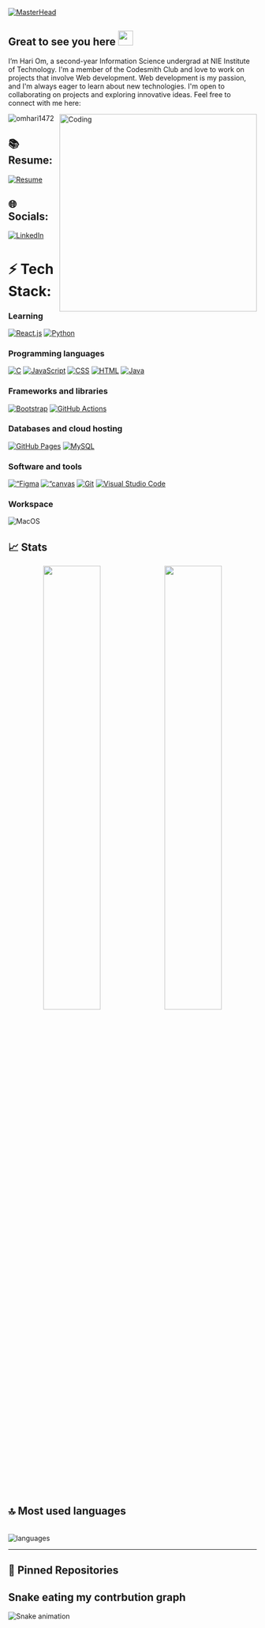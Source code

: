 [![MasterHead](https://github.com/omhari1472/omhari1472/blob/main/banner.gif)](https://hari019.github.io/portfolio.github.io/)

## Great to see you here <img src="https://raw.githubusercontent.com/aemmadi/aemmadi/master/wave.gif" width="30px">

I’m Hari Om, a second-year Information Science undergrad at NIE Institute of Technology. I'm a member of the Codesmith Club and love to work on projects that involve Web development. Web development is my passion, and I'm always eager to learn about new technologies. I'm open to collaborating on projects and exploring innovative ideas. Feel free to connect with me here:

<img align="right" alt="Coding" width="400" src="https://media.giphy.com/media/RbDKaczqWovIugyJmW/giphy.gif">


<p align="left"> <img src="https://komarev.com/ghpvc/?username=omhari1472&label=Profile%20views&color=0e75b6&style=flat" alt="omhari1472" /> </p>

## 📚 Resume:
[![Resume](https://img.shields.io/badge/Resume-%230077B5.svg?logo=Resume&logoColor=white)](https://flowcv.com/resume/31jko7bb7h) 

## 🌐 Socials:
[![LinkedIn](https://img.shields.io/badge/LinkedIn-%230077B5.svg?logo=linkedin&logoColor=white)](https://linkedin.com/in/https://www.linkedin.com/in/hari-om-a1a661215/) 

# ⚡ Tech Stack:
### Learning

<a href="#"><img alt="React.js" src="https://img.shields.io/badge/React-20232a.svg?logo=react&logoColor=%2361DAFB"></a>
    <a href="https://github.com/search?q=user%3Aahmadsohail404+language%3Apython"><img alt="Python" src="https://img.shields.io/badge/Python-14354C.svg?logo=python&logoColor=white"></a>

### Programming languages

<p>
    <a href="https://github.com/search?q=user%3Aahmadsohail404+language%3Ac"><img alt="C" src="https://custom-icon-badges.herokuapp.com/badge/C-03599C.svg?logo=c-in-hexagon&logoColor=white"></a>
    <a href="https://github.com/search?q=user%3Aahmadsohail404+language%3Ajavascript"><img alt="JavaScript" src="https://img.shields.io/badge/JavaScript-F7DF1E.svg?logo=javascript&logoColor=black"></a>
    <a href="https://github.com/search?q=user%3Aahmadsohail404+language%3Acss"><img alt="CSS" src="https://img.shields.io/badge/CSS-1572B6.svg?logo=css3&logoColor=white"></a>
    <a href="https://github.com/search?q=user%3Aahmadsohail404+language%3Ahtml"><img alt="HTML" src="https://img.shields.io/badge/HTML-E34F26.svg?logo=html5&logoColor=white"></a>
    <a href="https://github.com/search?q=user%3Aahmadsohail404+language%3Ajava"><img alt="Java" src="https://img.shields.io/badge/Java-007396.svg?logo=java&logoColor=white"></a>
</p>

### Frameworks and libraries

<p>
    <a href="#"><img alt="Bootstrap" src="https://img.shields.io/badge/Bootstrap-7952B3.svg?logo=bootstrap&logoColor=white"></a>
    <a href="#"><img alt="GitHub Actions" src="https://img.shields.io/badge/GitHub%20Actions-2671E5.svg?logo=github%20actions&logoColor=white"></a>
</p>

### Databases and cloud hosting

<p>
    <a href="#"><img alt="GitHub Pages" src="https://img.shields.io/badge/GitHub%20Pages-327FC7.svg?logo=github&logoColor=white"></a>
    <a href="#"><img alt="MySQL" src="https://img.shields.io/badge/MySQL-00f.svg?logo=mysql&logoColor=white"></a>
</p>

### Software and tools

<p>
    <a href="#"><img alt=“Figma src="https://img.shields.io/badge/figma-%23F24E1E.svg?style=plastic&logo=figma&logoColor=white"></a>
    <a href="#"><img alt=“canvas src="https://img.shields.io/badge/Canva-%2300C4CC.svg?style=plastic&logo=Canva&logoColor=white"></a>
    <a href="#"><img alt="Git" src="https://img.shields.io/badge/Git-F05033.svg?logo=git&logoColor=white"></a>
    <a href="#"><img alt="Visual Studio Code" src="https://img.shields.io/badge/Visual%20Studio%20Code-0078d7.svg?logo=visual-studio-code&logoColor=white"></a>
</p>

### Workspace

![MacOS](https://img.shields.io/badge/Mac-0078D6?style=for-the-badge&logo=apple&logoColor=white)


## 📈 Stats

<p align="center">
  <img width="48%" src="https://github-readme-stats.vercel.app/api?username=omhari1472&show_icons=true&hide_border=true&theme=radical" />
  <img width="48%" src="https://github-readme-streak-stats.herokuapp.com/?user=omhari1472&hide_border=true&theme=radical" />
</p>

## 🔝 Most used languages

  <p align = "left" ><br> 
  <img alt="languages" src="https://github-readme-stats.vercel.app/api/top-langs/?username=omhari1472&layout=compact&hide_border=true&theme=radical" />
</p>

---

## 📕 Pinned Repositories

## Snake eating my contrbution graph
 ![Snake animation](https://github.com/omhari1472/omhari1472/blob/output/github-contribution-grid-snake.svg)

